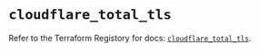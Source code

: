 # `cloudflare_total_tls`

Refer to the Terraform Registory for docs: [`cloudflare_total_tls`](https://www.terraform.io/docs/providers/cloudflare/r/total_tls).
